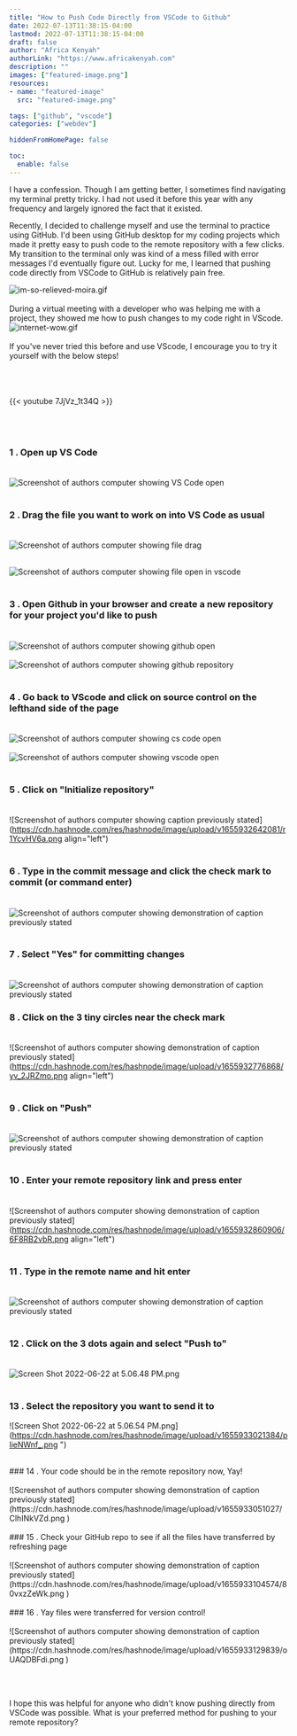 ```yaml
---
title: "How to Push Code Directly from VSCode to Github"
date: 2022-07-13T11:38:15-04:00
lastmod: 2022-07-13T11:38:15-04:00
draft: false
author: "Africa Kenyah"
authorLink: "https://www.africakenyah.com"
description: ""
images: ["featured-image.png"]
resources:
- name: "featured-image"
  src: "featured-image.png"

tags: ["github", "vscode"]
categories: ["webdev"]

hiddenFromHomePage: false

toc:
  enable: false
---
```

I have a confession. Though I am getting better, I sometimes find navigating my terminal pretty tricky. I had not used it before this year with any frequency and largely ignored the fact that it existed. 

Recently, I decided to challenge myself and use the terminal to practice using GitHub. I'd been using GitHub desktop for my coding projects which made it pretty easy to push code to the remote repository with a few clicks. My transition to the terminal only was kind of a mess filled with error messages I'd eventually figure out. Lucky for me, I learned that pushing code directly from VSCode to GitHub is relatively pain free.

![im-so-relieved-moira.gif](https://cdn.hashnode.com/res/hashnode/image/upload/v1655934151174/S64uTYPrs.gif )<br><br>
During a virtual meeting with a developer who was helping me with a project, they showed me how to push changes to my code right in VScode. 
![internet-wow.gif](https://cdn.hashnode.com/res/hashnode/image/upload/v1655934231372/JUfLxPv_W.gif )<br><br>
If you've never tried this before and use VScode, I encourage you to try it yourself with the below steps! <br><br><br><br>

{{< youtube 7JjVz_1t34Q >}}<br><br><br><br>


### 1 . Open up VS Code<br><br>
![Screenshot of authors computer showing VS Code open](https://cdn.hashnode.com/res/hashnode/image/upload/v1655932194183/62ZSu0YDR.png )
<br><br>
### 2 . Drag the file you want to work on into VS Code as usual<br><br>
![Screenshot of authors computer showing file drag](https://cdn.hashnode.com/res/hashnode/image/upload/v1655932223749/Jb2Wjufdz.png )<br><br>

![Screenshot of authors computer showing file open in vscode](https://cdn.hashnode.com/res/hashnode/image/upload/v1655932501340/WfbnTYia9.png )
<br><br>
### 3 . Open Github in your browser and create a new repository for your project you'd like to push<br><br>
![Screenshot of authors computer showing github open](https://cdn.hashnode.com/res/hashnode/image/upload/v1655932456128/BB37KvEkm.png )
<br><br>
![Screenshot of authors computer showing github repository](https://cdn.hashnode.com/res/hashnode/image/upload/v1655932528818/9aQ2-QzJX.png )
<br><br>
### 4 . Go back to VScode and click on source control on the lefthand side of the page<br><br>
![Screenshot of authors computer showing cs code open](https://cdn.hashnode.com/res/hashnode/image/upload/v1655932537764/eyIJxH6id.png )
<br><br>
![Screenshot of authors computer showing vscode open](https://cdn.hashnode.com/res/hashnode/image/upload/v1655932668080/3PPDB7Qa8.png )<br>
<br>
### 5 . Click on "Initialize repository"<br><br>
![Screenshot of authors computer showing caption previously stated](https://cdn.hashnode.com/res/hashnode/image/upload/v1655932642081/r1YcvHV6a.png align="left")
<br><br>

### 6 . Type in the commit message and click the check mark to commit (or command enter)<br><br>
![Screenshot of authors computer showing demonstration of caption previously stated](https://cdn.hashnode.com/res/hashnode/image/upload/v1655932716043/cD8CQbCyJ.png )
<br><br>
### 7 . Select "Yes" for committing changes<br><br>
![Screenshot of authors computer showing demonstration of caption previously stated](https://cdn.hashnode.com/res/hashnode/image/upload/v1655932752092/Hw-36Wkyf.png )
<br>
### 8 . Click on the 3 tiny circles near the check mark<br><br>
![Screenshot of authors computer showing demonstration of caption previously stated](https://cdn.hashnode.com/res/hashnode/image/upload/v1655932776868/yv_2JRZmo.png align="left")
<br><br>
### 9 . Click on "Push"<br><br>
![Screenshot of authors computer showing demonstration of caption previously stated](https://cdn.hashnode.com/res/hashnode/image/upload/v1655932825467/ZBsYEcoji.png )
<br><br>
### 10 . Enter your remote repository link and press enter<br><br>
![Screenshot of authors computer showing demonstration of caption previously stated](https://cdn.hashnode.com/res/hashnode/image/upload/v1655932860906/6F8RB2vbR.png align="left")<br>
<br>
### 11 . Type in the remote name and hit enter<br><br>
![Screenshot of authors computer showing demonstration of caption previously stated](https://cdn.hashnode.com/res/hashnode/image/upload/v1655932914657/aIl1Kx-DT.png )<br>
<br>

### 12 . Click on the 3 dots again and select "Push to"<br><br>
![Screen Shot 2022-06-22 at 5.06.48 PM.png](https://cdn.hashnode.com/res/hashnode/image/upload/v1655932963207/gD9DNx9uA.png )<br>
<br>
### 13 . Select the repository you want to send it to
![Screen Shot 2022-06-22 at 5.06.54 PM.png](https://cdn.hashnode.com/res/hashnode/image/upload/v1655933021384/plieNWnf_.png ")

<br>
### 14 . Your code should be in the remote repository now, Yay!<br><br>
![Screenshot of authors computer showing demonstration of caption previously stated](https://cdn.hashnode.com/res/hashnode/image/upload/v1655933051027/ClhINkVZd.png )<br>
<br>
### 15 . Check your GitHub repo to see if all the files have transferred by refreshing page<br><br>
![Screenshot of authors computer showing demonstration of caption previously stated](https://cdn.hashnode.com/res/hashnode/image/upload/v1655933104574/80vxzZeWk.png )
<br><br>
### 16 . Yay files were transferred for version control!<br><br>
![Screenshot of authors computer showing demonstration of caption previously stated](https://cdn.hashnode.com/res/hashnode/image/upload/v1655933129839/oUAQDBFdi.png )

<br><br>

I hope this was helpful for anyone who didn't know pushing directly from VSCode was possible. What is your preferred method for pushing to your remote repository?

